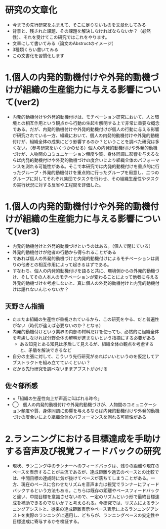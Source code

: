 # 研究の文章化
- 今までの先行研究をふまえて、そこに足りないものを文章化してみる
- 背景と、残された課題、その課題を解決しなければならないか？（必然性）、それを受けてこの研究ではこれをやります。
- 文章にして書いてみる（論文のAbstructのイメージ）
- 3種類くらい書いてみる
- この文書化を習慣化します

# 1.個人の内発的動機付けや外発的動機づけが組織の生産能力に与える影響について(ver2)
- 内発的動機付けや外発的動機付けは、モチベーション研究において、人と環境との相互作用という観点から行動の生起を解明する上で非常に重要な概念である。だが、内発的動機付けや外発的動機付けが個人の行動に与える影響が研究されている一方、組織において、個人の内発的動機付けや外発的動機付けが、組織全体の成果にどう影響するのか？ということを調べた研究は多くない。（参考研究をいくつかのせる）個人の内発的動機付けや外発的動機づけが、人物間のコミュニケーション頻度や質、身体同調に影響を与えるならば内発的動機付けや外発的動機づけの度合いにより組織全体のパフォーマンスを測れる可能性がある。そこで本研究では内発的動機付けを重点的に行ったグループ・外発的動機付けを重点的に行ったグループを用意し、二つのグループに対してそれぞれ集団でタスクを行わせ、その組織生産性やタスクの実行状況に対する反省や工程間を評価した。
# 1.個人の内発的動機付けや外発的動機付けが組織の生産能力に与える影響について(ver3)
- 内発的動機付けと外発的動機づけというのはある。（個人で閉じている）
- 外発的動機付けが他者の行動から得られることがある
- であれば個人の外発的動機づけと内発的動機付けによるモチベーションは周りの他者との相互作用によって起きるはずである。
- すなわち、個人の内発的動機付けを語ると共に、環境側からの外発的動機づけ、そしてその人本人のモチベーションが変わることによって他者に与える外発的動機づけを考慮しないと、真に個人の外発的動機付けと内発的動機付けは語れないんじゃないか？
## 天野さん指摘
- たまたま組織の生産性が重視されているから、この研究をやる、だと普遍性がない（時代が違えば必要ないのか？となる）
- 内発的動機付けという業界の内部の材料だけを使っても、必然的に組織全体を考慮しなければ分野全体の解明が進まないという指摘にする必要がある
    - ある知見とある知見は矛盾して見えるが、組織全体の観点を考慮すると、矛盾を解決できるなど
- 自分の主張に対して、こういう先行研究があればいいというのを仮定してアブストラクトを組み立てていくといい？
- だから先行研究を調べないままアブストがかける
## 佐々部所感
- ×「組織の生産性向上が声高に叫ばれる昨今」
- ◯　個人の内発的動機付けや外発的動機づけが、人物間のコミュニケーション頻度や質、身体同調に影響を与えるならば内発的動機付けや外発的動機づけの度合いにより組織全体のパフォーマンスを測れる可能性がある
# 2.ランニングにおける目標達成を手助けする音声及び視覚フィードバックの研究
- 現状、ランニング中のランナーへのフィードバックは、残りの距離や現在のペースを表示することが主流であるが、達成距離や過去のペースとの比較では、中間目標の達成時に気が抜けてペースが落ちてしまうことがある。一方、現在のペースに合わせたリズムを音声または視覚でランナーにフィードバックするという方法もある。こちらは既存の距離やペースフィードバックと違い、中間目標を意識させないので、一定のリズムという形で最終目標達成を補助できるのでないか？と考えられる。今研究では、リズムによるランニングアシストと、従来の達成距離表示やペース表示によるランニングアシストを実際のランニングに適用し、どちらが、ランニングペースの安定性や目標達成に寄与するかを検証する。
